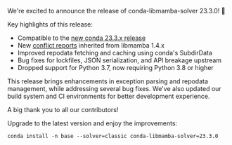 We're excited to announce the release of conda-libmamba-solver 23.3.0! 🎉

Key highlights of this release:

- Compatible to the [new conda 23.3.x release](https://conda.discourse.group/t/conda-23-3-1-conda-build-3-24-0-releases/241)
- New [conflict reports](https://medium.com/@AntoineProuvost/managing-conflicts-with-mamba-6a5fa10ed6a) inherited from libmamba 1.4.x
- Improved repodata fetching and caching using conda's SubdirData
- Bug fixes for lockfiles, JSON serialization, and API breakage upstream
- Dropped support for Python 3.7, now requiring Python 3.8 or higher

This release brings enhancements in exception parsing and repodata management, while addressing several bug fixes. 
We've also updated our build system and CI environments for better development experience.

A big thank you to all our contributors!

Upgrade to the latest version and enjoy the improvements:

```
conda install -n base --solver=classic conda-libmamba-solver=23.3.0
```
